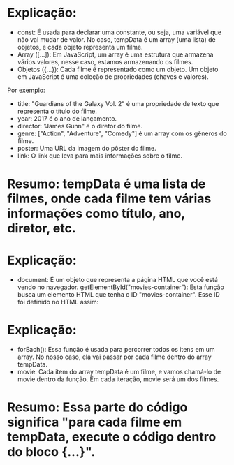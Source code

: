 # Explicação:
- const: É usada para declarar uma constante, ou seja, uma variável que não vai mudar de valor. No caso, tempData é um array (uma lista) de objetos, e cada objeto representa um filme.
- Array ([...]): Em JavaScript, um array é uma estrutura que armazena vários valores, nesse caso, estamos armazenando os filmes.
- Objetos ({...}): Cada filme é representado como um objeto. Um objeto em JavaScript é uma coleção de propriedades (chaves e valores). 

Por exemplo:
- title: "Guardians of the Galaxy Vol. 2" é uma propriedade de texto que representa o título do filme.
- year: 2017 é o ano de lançamento.
- director: "James Gunn" é o diretor do filme.
- genre: ["Action", "Adventure", "Comedy"] é um array com os gêneros do filme.
- poster: Uma URL da imagem do pôster do filme.
- link: O link que leva para mais informações sobre o filme.
# Resumo: tempData é uma lista de filmes, onde cada filme tem várias informações como título, ano, diretor, etc.

# Explicação:
- document: É um objeto que representa a página HTML que você está vendo no navegador.
getElementById("movies-container"): Esta função busca um elemento HTML que tenha o ID "movies-container". Esse ID foi definido no HTML assim:

# Explicação:
- forEach(): Essa função é usada para percorrer todos os itens em um array. No nosso caso, ela vai passar por cada filme dentro do array tempData.
- movie: Cada item do array tempData é um filme, e vamos chamá-lo de movie dentro da função. Em cada iteração, movie será um dos filmes.
# Resumo: Essa parte do código significa "para cada filme em tempData, execute o código dentro do bloco {...}".

